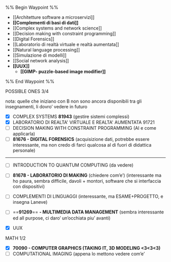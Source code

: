 %% Begin Waypoint %%
- [[Architetture software a microservizi]]
- **[[Complementi di basi di dati]]**
- [[Complex systems and network science]]
- [[Decision making with constraint programming]]
- [[Digital Forensics]]
- [[Laboratorio di realtà virtuale e realtà aumentata]]
- [[Natural language processing]]
- [[Simulazione di modelli]]
- [[Social network analysis]]
- **[[UUX]]**
	- **[[GIMP- puzzle-based image modifier]]**

%% End Waypoint %%

  

POSSIBLE ONES 3/4

nota: quelle che iniziano con B non sono ancora disponibili tra gli insegnamenti, li dovro’ vedere in futuro

- [x] COMPLEX SYSTEMS **81943** (gestire sistemi complessi)
- [x] LABORATORIO DI REALTA' VIRTUALE E REALTA' AUMENTATA 91721
- [ ] DECISION MAKING WITH CONSTRAINT PROGRAMMING (AI e come applicarla)
- [ ] **81676 - DIGITAL FORENSICS** (acquisizione dati, potrebbe essere interessante, ma non credo di farci qualcosa al di fuori di didattica personale)

---

- [ ] INTRODUCTION TO QUANTUM COMPUTING (da vedere)
- [ ] **81678 - LABORATORIO DI MAKING** (chiedere com’e’) (interessante ma ho paura, sembra difficile, davoli + montori, software che si interfaccia con dispositivi)
- [ ] COMPLEMENTI DI LINGUAGGI (interessante, ma ESAME+PROGETTO, e insegna Laneve)
- [ ] ==**91269**== **- MULTIMEDIA DATA MANAGEMENT** (sembra interessante ed all purpose, ci daro’ un’occhiata piu’ avanti)
- [x] UUX

  

MATH 1/2

- [x] **70090 - COMPUTER GRAPHICS (TAKING IT, 3D MODELING <3<3<3)**
- [ ] COMPUTATIONAL IMAGING (appena lo mettono vedere com’e’